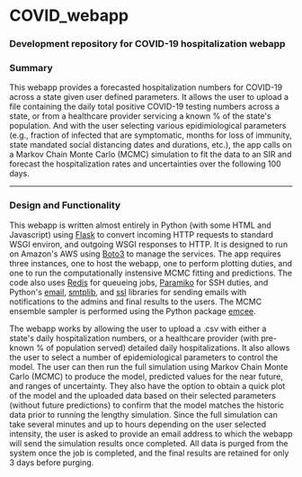 # COVID_webapp
### Development repository for COVID-19 hospitalization webapp

### Summary
This webapp provides a forecasted hospitalization numbers for COVID-19 across a state given user defined parameters. It allows the user to upload a file containing the daily total positive COVID-19 testing numbers across a state, or from a healthcare provider servicing a known % of the state's population. And with the user selecting various epidimiological parameters (e.g., fraction of infected that are symptomatic, months for loss of immunity, state mandated social distancing dates and durations, etc.), the app calls on a Markov Chain Monte Carlo (MCMC) simulation to fit the data to an SIR and forecast the hospitalization rates and uncertainties over the following 100 days.

---

### Design and Functionality

This webapp is written almost entirely in Python (with some HTML and Javascript) using [Flask](https://flask.palletsprojects.com/en/2.3.x/) to convert incoming HTTP requests to standard WSGI environ, and outgoing WSGI responses to HTTP. It is designed to run on Amazon's AWS using [Boto3](https://boto3.amazonaws.com/v1/documentation/api/latest/index.html) to manage the services. The app requires three instances, one to host the webapp, one to perform plotting duties, and one to run the computationally instensive MCMC fitting and predictions. The code also uses [Redis](https://redis.io/docs/clients/python/) for queueing jobs, [Paramiko](https://www.paramiko.org/) for SSH duties, and Python's [email](https://docs.python.org/3/library/email.html#module-email), [smtplib](https://docs.python.org/3/library/smtplib.html), and [ssl](https://docs.python.org/3/library/ssl.html#module-ssl) libraries for sending emails with notifications to the admins and final results to the users. The MCMC ensemble sampler is performed using the Python package [emcee](https://emcee.readthedocs.io/en/stable/).

The webapp works by allowing the user to upload a .csv with either a state's daily hospitalization numbers, or a healthcare provider (with pre-known % of population served) detailed daily hospitalizations. It also allows the user to select a number of epidemiological parameters to control the model. The user can then run the full simulation using Markov Chain Monte Carlo (MCMC) to produce the model, predicted values for the near future, and ranges of uncertainty. They also have the option to obtain a quick plot of the model and the uploaded data based on their selected parameters (without future predictions) to confirm that the model matches the historic data prior to running the lengthy simulation. Since the full simulation can take several minutes and up to hours depending on the user selected intensity, the user is asked to provide an email address to which the webapp will send the simulation results once completed. All data is purged from the system once the job is completed, and the final results are retained for only 3 days before purging.


